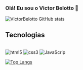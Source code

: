 ### Olá! Eu sou o Victor Belotto 🤚

![VictorBelotto GitHub stats](https://github-readme-stats.vercel.app/api?username=VictorBelotto&show_icons=true&theme=dracula)

## Tecnologias

<div style="display: inline-block"> <br/>

<img aling="center" alt="html5" src="https://img.shields.io/badge/HTML5-E34F26?style=for-the-badge&logo=html5&logoColor=white" />
<img aling="center" alt="css3" src="https://img.shields.io/badge/CSS3-1572B6?style=for-the-badge&logo=css3&logoColor=white" />
<img aling="center" alt="JavaScrip" src="https://img.shields.io/badge/JavaScript-F7DF1E?style=for-the-badge&logo=javascript&logoColor=black" />

</div> <br/>

[![Top Langs](https://github-readme-stats.vercel.app/api/top-langs/?username=VictorBelotto&layout=compact)](https://github.com/VictorBelotto/github-readme-stats)
